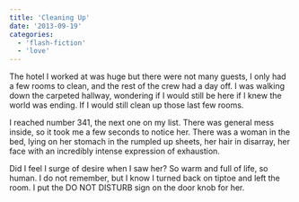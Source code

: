 ```yaml
---
title: 'Cleaning Up'
date: '2013-09-19'
categories:
  - 'flash-fiction'
  - 'love'
---
```


The hotel I worked at was huge but there were not many guests, I only had a few
rooms to clean, and the rest of the crew had a day off. I was walking down the
carpeted hallway, wondering if I would still be here if I knew the world was
ending. If I would still clean up those last few rooms.

<!-- truncate -->

I reached number 341, the next one on my list. There was general mess inside, so
it took me a few seconds to notice her. There was a woman in the bed, lying on
her stomach in the rumpled up sheets, her hair in disarray, her face with an
incredibly intense expression of exhaustion.

Did I feel I surge of desire when I saw her? So warm and full of life, so human.
I do not remember, but I know I turned back on tiptoe and left the room. I put
the DO NOT DISTURB sign on the door knob for her.
